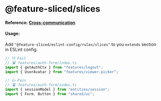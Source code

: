 # @feature-sliced/slices

#### Reference: [Cross-communication](https://feature-sliced.design/docs/concepts/cross-communication)

#### Usage:
Add `"@feature-sliced/eslint-config/rules/slices"` to you `extends` section in ESLint config.

```js
// 👎 Fail
// 🛣 features/auth-form/index.ts
import { getAuthCtx } from "features/logout";
import { UserAvatar } from "features/viewer-picker";

// 👍 Pass
// 🛣 features/auth-form/index.ts
import { sessionModel } from "entities/session";
import { Form, Button } from "shared/ui";
```
